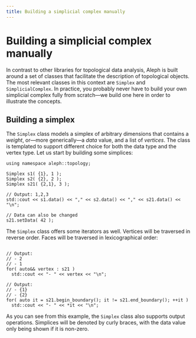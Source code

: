 ```yaml
---
title: Building a simplicial complex manually
---
```


# Building a simplicial complex manually

In contrast to other libraries for topological data analysis, Aleph is
built around a set of classes that facilitate the description of
topological objects.  The most relevant classes in this context are
`Simplex` and `SimplicialComplex`.  In practice, you probably never have
to build your own simplicial complex fully from scratch&mdash;we build
one here in order to illustrate the concepts.

## Building a simplex

The `Simplex` class models a simplex of arbitrary dimensions that
contains a *weight*, or&mdash;more generically&mdash;a *data* value, and
a list of *vertices*. The class is templated to support different choice
for both the data type and the vertex type. Let us start by building
some simplices:

```c_cpp
using namespace aleph::topology;

Simplex s1( {1}, 1 );
Simplex s2( {2}, 2 );
Simplex s21( {2,1}, 3 );

// Output: 1,2,3
std::cout << s1.data() << "," << s2.data() << "," << s21.data() << "\n";

// Data can also be changed
s21.setData( 42 );
```

The `Simplex` class offers some iterators as well. Vertices will be
traversed in reverse order. Faces will be traversed in lexicographical
order:

```c_cpp

// Output:
// - 2
// - 1
for( auto&& vertex : s21 )
  std::cout << "- " << vertex << "\n";

// Output:
// - {1}
// - {2}
for( auto it = s21.begin_boundary(); it != s21.end_boundary(); ++it )
  std::cout << "- " << *it << "\n";
```

As you can see from this example, the `Simplex` class also supports
output operations. Simplices will be denoted by curly braces, with the
data value only being shown if it is non-zero.
